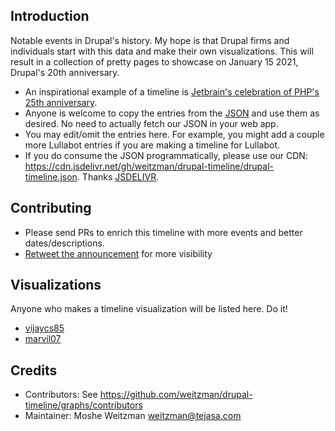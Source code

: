 Introduction
-----------
Notable events in Drupal's history. My hope is that Drupal firms and individuals start with this data and make their own visualizations. This will result in a collection of pretty pages to showcase on January 15 2021, Drupal's 20th anniversary.

- An inspirational example of a timeline is [Jetbrain's celebration of PHP's 25th anniversary](https://www.jetbrains.com/lp/php-25/). 
- Anyone is welcome to copy the entries from the [JSON](https://github.com/weitzman/drupal-timeline/blob/main/drupal-timeline.json) and use them as desired. No need to actually fetch our JSON in your web app.
- You may edit/omit the entries here. For example, you might add a couple more Lullabot entries if you are making a timeline for Lullabot.
- If you do consume the JSON programmatically, please use our CDN: https://cdn.jsdelivr.net/gh/weitzman/drupal-timeline/drupal-timeline.json. Thanks [JSDELIVR](https://www.jsdelivr.com/?docs=gh). 

Contributing
--------------
- Please send PRs to enrich this timeline with more events and better dates/descriptions.
- [Retweet the announcement](https://twitter.com/weitzman/status/1336687675223498754?s=20) for more visibility

Visualizations
------------
Anyone who makes a timeline visualization will be listed here. Do it!

- [vijaycs85](https://vijaycs85.github.io/drupal-history)
- [marvil07](https://misc.marvil07.net/drupal/timeline/timeline.html)

Credits
-----------
- Contributors: See https://github.com/weitzman/drupal-timeline/graphs/contributors
- Maintainer: Moshe Weitzman <weitzman@tejasa.com>
